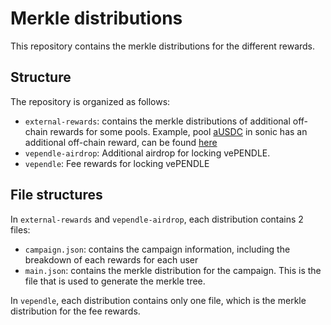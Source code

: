 # Merkle distributions

This repository contains the merkle distributions for the different rewards.

## Structure

The repository is organized as follows:

- `external-rewards`: contains the merkle distributions of additional off-chain rewards for some pools. Example, pool [aUSDC](https://app.pendle.finance/trade/markets/0x3f5ea53d1160177445b1898afbb16da111182418/swap?view=pt&chain=sonic&chart=apy) in sonic has an additional off-chain reward, can be found [here](/external-rewards/146-2025-05-20/)
- `vependle-airdrop`: Additional airdrop for locking vePENDLE.
- `vependle`: Fee rewards for locking vePENDLE

## File structures

In `external-rewards` and `vependle-airdrop`, each distribution contains 2 files:

- `campaign.json`: contains the campaign information, including the breakdown of each rewards for each user
- `main.json`: contains the merkle distribution for the campaign. This is the file that is used to generate the merkle tree.

In `vependle`, each distribution contains only one file, which is the merkle distribution for the fee rewards.
